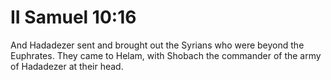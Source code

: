 # II Samuel 10:16

And Hadadezer sent and brought out the Syrians who were beyond the Euphrates. They came to Helam, with Shobach the commander of the army of Hadadezer at their head.
